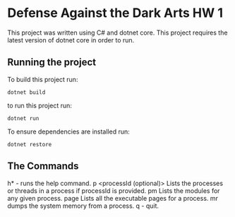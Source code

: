# Defense Against the Dark Arts HW 1

This project was written using C# and dotnet core. This project requires the latest version of dotnet core in order to run.

## Running the project
To build this project run:
```
dotnet build
```
to run this project run:
```
dotnet run
```

To ensure dependencies are installed run:
```
dotnet restore
```

## The Commands
h* - runs the help command.
p <processId (optional)> Lists the processes or threads in a process if processId is provided.
pm <processId> Lists the modules for any given process.
page <processId> Lists all the executable pages for a process.
mr <processId> dumps the system memory from a process.
q - quit.


